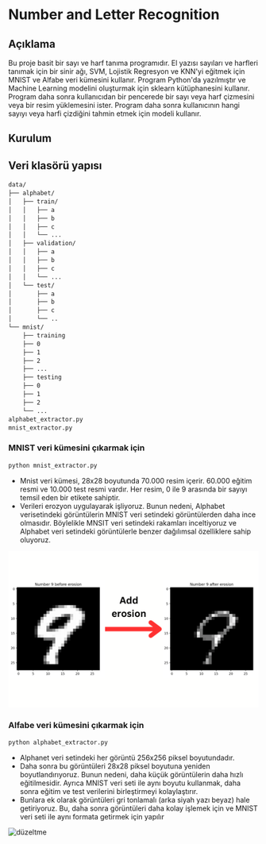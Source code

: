 # Number and Letter Recognition

## Açıklama
Bu proje basit bir sayı ve harf tanıma programıdır. El yazısı sayıları ve harfleri tanımak için bir sinir ağı, SVM, Lojistik Regresyon ve KNN'yi eğitmek için MNIST ve Alfabe veri kümesini kullanır. Program Python'da yazılmıştır ve Machine Learning modelini oluşturmak için sklearn kütüphanesini kullanır. Program daha sonra kullanıcıdan bir pencerede bir sayı veya harf çizmesini veya bir resim yüklemesini ister. Program daha sonra kullanıcının hangi sayıyı veya harfi çizdiğini tahmin etmek için modeli kullanır.

## Kurulum

## Veri klasörü yapısı
```bash
data/
├── alphabet/
│   ├── train/
│   │   ├── a
│   │   ├── b
│   │   ├── c
│   │   └── ...
│   ├── validation/
│   │   ├── a
│   │   ├── b
│   │   ├── c
│   │   └── ...
│   └── test/
│       ├── a
│       ├── b
│       ├── c
│       └── ..
└── mnist/
    ├── training
    ├── 0
    ├── 1
    ├── 2
    ├── ...
    ├── testing
    ├── 0
    ├── 1
    ├── 2
    └── ...
alphabet_extractor.py
mnist_extractor.py
```

### MNIST veri kümesini çıkarmak için

```bash
python mnist_extractor.py
```

- Mnist veri kümesi, 28x28 boyutunda 70.000 resim içerir. 60.000 eğitim resmi ve 10.000 test resmi vardır. Her resim, 0 ile 9 arasında bir sayıyı temsil eden bir etikete sahiptir.
- Verileri erozyon uygulayarak işliyoruz. Bunun nedeni, Alphabet verisetindeki görüntülerin MNIST veri setindeki görüntülerden daha ince olmasıdır. Böylelikle MNSIT veri setindeki rakamları inceltiyoruz ve Alphabet veri setindeki görüntülerle benzer dağılımsal özelliklere sahip oluyoruz.

![erozyon](docs/erozyon.png)


### Alfabe veri kümesini çıkarmak için

```bash
python alphabet_extractor.py
```

- Alphanet veri setindeki her görüntü 256x256 piksel boyutundadır.
- Daha sonra bu görüntüleri 28x28 piksel boyutuna yeniden boyutlandırıyoruz. Bunun nedeni, daha küçük görüntülerin daha hızlı eğitilmesidir. Ayrıca MNIST veri seti ile aynı boyutu kullanmak, daha sonra eğitim ve test verilerini birleştirmeyi kolaylaştırır.
- Bunlara ek olarak görüntüleri gri tonlamalı (arka siyah yazı beyaz) hale getiriyoruz. Bu, daha sonra görüntüleri daha kolay işlemek için ve MNIST veri seti ile aynı formata getirmek için yapılır

![düzeltme](docs/düzenleme.png)